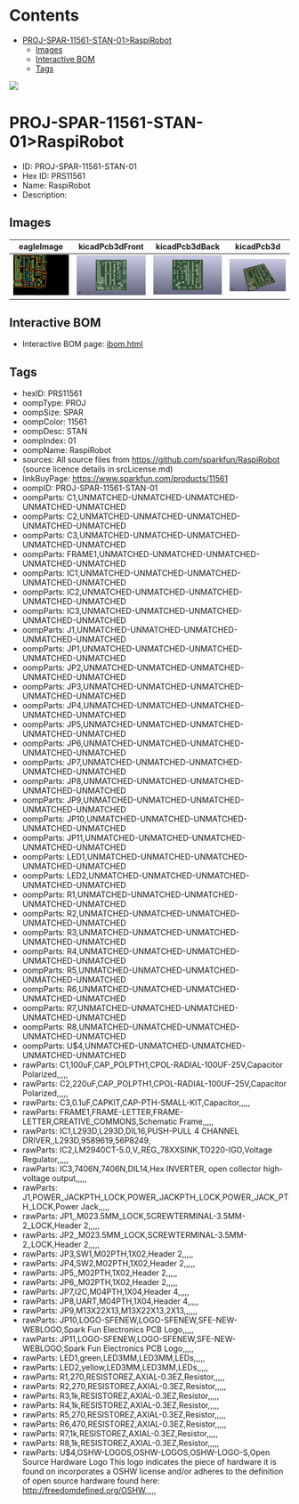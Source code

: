 



Contents
========

* [PROJ-SPAR-11561-STAN-01>RaspiRobot](#proj-spar-11561-stan-01raspirobot)
	* [Images](#images)
	* [Interactive BOM](#interactive-bom)
	* [Tags](#tags)
  
![][im]
# PROJ-SPAR-11561-STAN-01>RaspiRobot

- ID: PROJ-SPAR-11561-STAN-01
- Hex ID: PRS11561
- Name: RaspiRobot
- Description: 

## Images
  
  

|eagleImage|kicadPcb3dFront|kicadPcb3dBack|kicadPcb3d|
| :---: | :---: | :---: | :---: |
|[![eagleImage](eagleImage_140.png)](eagleImage_.png)|[![kicadPcb3dFront](kicadPcb3dFront_140.png)](kicadPcb3dFront_.png)|[![kicadPcb3dBack](kicadPcb3dBack_140.png)](kicadPcb3dBack_.png)|[![kicadPcb3d](kicadPcb3d_140.png)](kicadPcb3d_.png)|

## Interactive BOM

- Interactive BOM page: [ibom.html](kicad/bom/ibom.html)

## Tags

- hexID: PRS11561
- oompType: PROJ
- oompSize: SPAR
- oompColor: 11561
- oompDesc: STAN
- oompIndex: 01
- oompName: RaspiRobot
- sources: All source files from https://github.com/sparkfun/RaspiRobot (source licence details in srcLicense.md)
- linkBuyPage: https://www.sparkfun.com/products/11561
- oompID: PROJ-SPAR-11561-STAN-01
- oompParts: C1,UNMATCHED-UNMATCHED-UNMATCHED-UNMATCHED-UNMATCHED
- oompParts: C2,UNMATCHED-UNMATCHED-UNMATCHED-UNMATCHED-UNMATCHED
- oompParts: C3,UNMATCHED-UNMATCHED-UNMATCHED-UNMATCHED-UNMATCHED
- oompParts: FRAME1,UNMATCHED-UNMATCHED-UNMATCHED-UNMATCHED-UNMATCHED
- oompParts: IC1,UNMATCHED-UNMATCHED-UNMATCHED-UNMATCHED-UNMATCHED
- oompParts: IC2,UNMATCHED-UNMATCHED-UNMATCHED-UNMATCHED-UNMATCHED
- oompParts: IC3,UNMATCHED-UNMATCHED-UNMATCHED-UNMATCHED-UNMATCHED
- oompParts: J1,UNMATCHED-UNMATCHED-UNMATCHED-UNMATCHED-UNMATCHED
- oompParts: JP1,UNMATCHED-UNMATCHED-UNMATCHED-UNMATCHED-UNMATCHED
- oompParts: JP2,UNMATCHED-UNMATCHED-UNMATCHED-UNMATCHED-UNMATCHED
- oompParts: JP3,UNMATCHED-UNMATCHED-UNMATCHED-UNMATCHED-UNMATCHED
- oompParts: JP4,UNMATCHED-UNMATCHED-UNMATCHED-UNMATCHED-UNMATCHED
- oompParts: JP5,UNMATCHED-UNMATCHED-UNMATCHED-UNMATCHED-UNMATCHED
- oompParts: JP6,UNMATCHED-UNMATCHED-UNMATCHED-UNMATCHED-UNMATCHED
- oompParts: JP7,UNMATCHED-UNMATCHED-UNMATCHED-UNMATCHED-UNMATCHED
- oompParts: JP8,UNMATCHED-UNMATCHED-UNMATCHED-UNMATCHED-UNMATCHED
- oompParts: JP9,UNMATCHED-UNMATCHED-UNMATCHED-UNMATCHED-UNMATCHED
- oompParts: JP10,UNMATCHED-UNMATCHED-UNMATCHED-UNMATCHED-UNMATCHED
- oompParts: JP11,UNMATCHED-UNMATCHED-UNMATCHED-UNMATCHED-UNMATCHED
- oompParts: LED1,UNMATCHED-UNMATCHED-UNMATCHED-UNMATCHED-UNMATCHED
- oompParts: LED2,UNMATCHED-UNMATCHED-UNMATCHED-UNMATCHED-UNMATCHED
- oompParts: R1,UNMATCHED-UNMATCHED-UNMATCHED-UNMATCHED-UNMATCHED
- oompParts: R2,UNMATCHED-UNMATCHED-UNMATCHED-UNMATCHED-UNMATCHED
- oompParts: R3,UNMATCHED-UNMATCHED-UNMATCHED-UNMATCHED-UNMATCHED
- oompParts: R4,UNMATCHED-UNMATCHED-UNMATCHED-UNMATCHED-UNMATCHED
- oompParts: R5,UNMATCHED-UNMATCHED-UNMATCHED-UNMATCHED-UNMATCHED
- oompParts: R6,UNMATCHED-UNMATCHED-UNMATCHED-UNMATCHED-UNMATCHED
- oompParts: R7,UNMATCHED-UNMATCHED-UNMATCHED-UNMATCHED-UNMATCHED
- oompParts: R8,UNMATCHED-UNMATCHED-UNMATCHED-UNMATCHED-UNMATCHED
- oompParts: U$4,UNMATCHED-UNMATCHED-UNMATCHED-UNMATCHED-UNMATCHED
- rawParts: C1,100uF,CAP_POLPTH1,CPOL-RADIAL-100UF-25V,Capacitor Polarized,,,,,
- rawParts: C2,220uF,CAP_POLPTH1,CPOL-RADIAL-100UF-25V,Capacitor Polarized,,,,,
- rawParts: C3,0.1uF,CAPKIT,CAP-PTH-SMALL-KIT,Capacitor,,,,,
- rawParts: FRAME1,FRAME-LETTER,FRAME-LETTER,CREATIVE_COMMONS,Schematic Frame,,,,,
- rawParts: IC1,L293D,L293D,DIL16,PUSH-PULL 4 CHANNEL DRIVER,,L293D,9589619,56P8249,
- rawParts: IC2,LM2940CT-5.0,V_REG_78XXSINK,TO220-IGO,Voltage Regulator,,,,,
- rawParts: IC3,7406N,7406N,DIL14,Hex INVERTER, open collector high-voltage output,,,,,
- rawParts: J1,POWER_JACKPTH_LOCK,POWER_JACKPTH_LOCK,POWER_JACK_PTH_LOCK,Power Jack,,,,,
- rawParts: JP1,,M023.5MM_LOCK,SCREWTERMINAL-3.5MM-2_LOCK,Header 2,,,,,
- rawParts: JP2,,M023.5MM_LOCK,SCREWTERMINAL-3.5MM-2_LOCK,Header 2,,,,,
- rawParts: JP3,SW1,M02PTH,1X02,Header 2,,,,,
- rawParts: JP4,SW2,M02PTH,1X02,Header 2,,,,,
- rawParts: JP5,,M02PTH,1X02,Header 2,,,,,
- rawParts: JP6,,M02PTH,1X02,Header 2,,,,,
- rawParts: JP7,I2C,M04PTH,1X04,Header 4,,,,,
- rawParts: JP8,UART,M04PTH,1X04,Header 4,,,,,
- rawParts: JP9,M13X22X13,M13X22X13,2X13,,,,,,
- rawParts: JP10,LOGO-SFENEW,LOGO-SFENEW,SFE-NEW-WEBLOGO,Spark Fun Electronics PCB Logo,,,,,
- rawParts: JP11,LOGO-SFENEW,LOGO-SFENEW,SFE-NEW-WEBLOGO,Spark Fun Electronics PCB Logo,,,,,
- rawParts: LED1,green,LED3MM,LED3MM,LEDs,,,,,
- rawParts: LED2,yellow,LED3MM,LED3MM,LEDs,,,,,
- rawParts: R1,270,RESISTOREZ,AXIAL-0.3EZ,Resistor,,,,,
- rawParts: R2,270,RESISTOREZ,AXIAL-0.3EZ,Resistor,,,,,
- rawParts: R3,1k,RESISTOREZ,AXIAL-0.3EZ,Resistor,,,,,
- rawParts: R4,1k,RESISTOREZ,AXIAL-0.3EZ,Resistor,,,,,
- rawParts: R5,270,RESISTOREZ,AXIAL-0.3EZ,Resistor,,,,,
- rawParts: R6,470,RESISTOREZ,AXIAL-0.3EZ,Resistor,,,,,
- rawParts: R7,1k,RESISTOREZ,AXIAL-0.3EZ,Resistor,,,,,
- rawParts: R8,1k,RESISTOREZ,AXIAL-0.3EZ,Resistor,,,,,
- rawParts: U$4,OSHW-LOGOS,OSHW-LOGOS,OSHW-LOGO-S,Open Source Hardware Logo This logo indicates the piece of hardware it is found on incorporates a OSHW license and/or adheres to the definition of open source hardware found here: http://freedomdefined.org/OSHW,,,,,



[im]: kicadPcb3d_450.png
